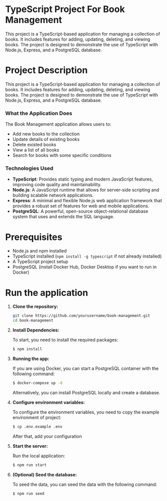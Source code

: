 # TypeScript Project For Book Management

This project is a TypeScript-based application for managing a collection of books. It includes features for adding, updating, deleting, and viewing books. The project is designed to demonstrate the use of TypeScript with Node.js, Express, and a PostgreSQL database.

# Project Description

This project is a TypeScript-based application for managing a collection of books. It includes features for adding, updating, deleting, and viewing books. The project is designed to demonstrate the use of TypeScript with Node.js, Express, and a PostgreSQL database.

### What the Application Does

The Book Management application allows users to:

- Add new books to the collection
- Update details of existing books
- Delete existed books
- View a list of all books
- Search for books with some specific conditions

### Technologies Used

- **TypeScript**: Provides static typing and modern JavaScript features, improving code quality and maintainability.
- **Node.js**: A JavaScript runtime that allows for server-side scripting and building scalable network applications.
- **Express**: A minimal and flexible Node.js web application framework that provides a robust set of features for web and mobile applications.
- **PostgreSQL**: A powerful, open-source object-relational database system that uses and extends the SQL language.

# Prerequisites

- Node.js and npm installed
- TypeScript installed (`npm install -g typescript` if not already installed)
- A TypeScript project setup
- PostgreSQL (install Docker Hub, Docker Desktop if you want to run in Docker)

# Run the application

1. **Clone the repository:**

   ```bash
   git clone https://github.com/yourusername/book-management.git
   cd book-management
   ```

2. **Install Dependencies:**

   To start, you need to install the required packages:

   ```bash
   $ npm install
   ```

3. **Running the app:**

   If you are using Docker, you can start a PostgreSQL container with the following command:

   ```bash
   $ docker-compose up -d
   ```

   Alternatively, you can install PostgreSQL locally and create a database.

4. **Configure environment variables:**

   To configure the environment variables, you need to copy the example environment of project:

   ```bash
   $ cp .env.example .env
   ```

   After that, add your configuration

5. **Start the server:**

   Run the local application:

   ```bash
   $ npm run start
   ```
6. **(Optional) Seed the database:**

    To seed the data, you can seed the data with the following command:

    ```bash
    $ npm run seed
    ```